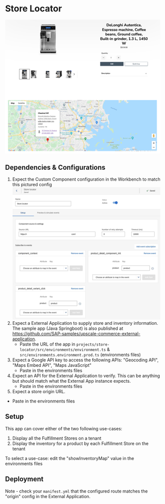 # Store Locator

![Alt text](../../../documentation/assets/store-locator.png "Store locator in Product Details Page")

## Dependencies & Configurations

1) Expect the Custom Component configuration in the Workbench to match this pictured config ![Alt text](../../../documentation/assets/workbench_custom_component_config.jpg "Workbench expected custom component config")
2) Expect a External Application to supply store and inventory information. The sample app (Java Springboot) is also published at https://github.com/SAP-samples/upscale-commerce-external-application.
	- Paste the URL of the app in `projects/store-locator/src/environments/environment.ts` & `src/environments.environment.prod.ts` (environments files)
3) Expect a Google API key to access the following APIs: "Geocoding API", "Maps Embed API", "Maps JavaScript"
	- Paste in the environments files
4) Expect an API for the External Application to verify. This can be anything but should match what the External App instance expects. 
	- Paste in the environments files
5) Expect a store origin URL.
  - Paste in the environments files


## Setup
This app can cover either of the two following use-cases:
1) Display all the Fulfillment Stores on a tenant
2) Display the inventory for a product by each Fulfillment Store on the tenant

To select a use-case: edit the "showInventoryMap" value in the environments files

## Deployment

Note - check your `manifest.yml` that the configured route matches the "origin" config in the External Application.
